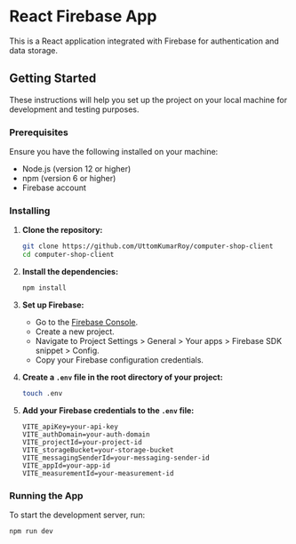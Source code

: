 # React Firebase App

This is a React application integrated with Firebase for authentication and data storage.

## Getting Started

These instructions will help you set up the project on your local machine for development and testing purposes.

### Prerequisites

Ensure you have the following installed on your machine:

- Node.js (version 12 or higher)
- npm (version 6 or higher)
- Firebase account

### Installing

1. **Clone the repository:**

    ```sh
    git clone https://github.com/UttomKumarRoy/computer-shop-client
    cd computer-shop-client
    ```

2. **Install the dependencies:**

    ```sh
    npm install
    ```

3. **Set up Firebase:**

    - Go to the [Firebase Console](https://console.firebase.google.com/).
    - Create a new project.
    - Navigate to Project Settings > General > Your apps > Firebase SDK snippet > Config.
    - Copy your Firebase configuration credentials.

4. **Create a `.env` file in the root directory of your project:**

    ```sh
    touch .env
    ```

5. **Add your Firebase credentials to the `.env` file:**

    ```env
    VITE_apiKey=your-api-key
    VITE_authDomain=your-auth-domain
    VITE_projectId=your-project-id
    VITE_storageBucket=your-storage-bucket
    VITE_messagingSenderId=your-messaging-sender-id
    VITE_appId=your-app-id
    VITE_measurementId=your-measurement-id
    ```

### Running the App

To start the development server, run:

```sh
npm run dev
